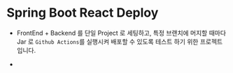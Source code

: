 # Spring Boot React Deploy
- FrontEnd + Backend 를 단일 Project 로 세팅하고, 특정 브랜치에 머지할 때마다 Jar 로 `Github Actions`를 실행시켜 배포할 수 있도록 테스트 하기 위한 프로젝트 입니다.


- 
